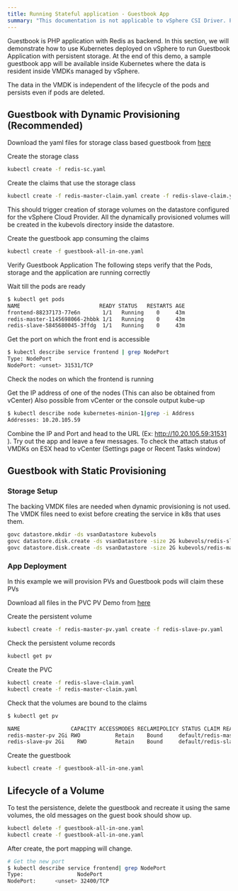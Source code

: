 ```yaml
---
title: Running Stateful application - Guestbook App
summary: "This documentation is not applicable to vSphere CSI Driver. Please visit https://vsphere-csi-driver.sigs.k8s.io/ for information about vSphere CSI Driver."
---
```


Guestbook is PHP application with Redis as backend. In this section, we will demonstrate how to use  Kubernetes deployed on vSphere to run Guestbook Application with persistent storage. At the end of this demo, a sample guestbook app will be available inside Kubernetes where the data is resident inside VMDKs managed by vSphere.

The data in the VMDK is independent of the lifecycle of the pods and persists even if pods are deleted.

## Guestbook with Dynamic Provisioning (Recommended)

Download the yaml files for storage class based guestbook from [here](https://github.com/vmware/kubernetes/tree/kube-examples/kube-examples/guestbook/guestbook-storageclass)

Create the storage class

```sh
kubectl create -f redis-sc.yaml
```

Create the claims that use the storage class

```sh
kubectl create -f redis-master-claim.yaml create -f redis-slave-claim.yaml
```

This should trigger creation of storage volumes on the datastore configured for the vSphere Cloud Provider.
All the dynamically provisioned volumes will be created in the kubevols directory inside the datastore.

Create the guestbook app consuming the claims

```sh
kubectl create -f guestbook-all-in-one.yaml
```

Verify Guestbook Application
The following steps verify that the Pods, storage and the application are running correctly

Wait till the pods are ready

```sh
$ kubectl get pods
NAME                         READY STATUS   RESTARTS AGE
frontend-88237173-77e6n       1/1   Running    0     43m
redis-master-1145698066-2hbbk 1/1   Running    0     43m
redis-slave-5845680045-3ffdg  1/1   Running    0     43m
```

Get the port on which the front end is accessible

```sh
$ kubectl describe service frontend | grep NodePort
Type: NodePort
NodePort: <unset> 31531/TCP
```

Check the nodes on which the frontend is running

Get the IP address of one of the nodes (This can also be obtained from vCenter)
Also possible from vCenter or the console output kube-up

```sh
$ kubectl describe node kubernetes-minion-1|grep -i Address
Addresses: 10.20.105.59
```

Combine the IP and Port and head to the URL (Ex: http://10.20.105.59:31531 ). Try out the app and leave a few messages.
To check the attach status of VMDKs on ESX head to vCenter (Settings page or Recent Tasks window)

## Guestbook with Static Provisioning

### Storage Setup

The backing VMDK files are needed when dynamic provisioning is not used. The VMDK files need to exist before creating the service in k8s that uses them.

```sh
govc datastore.mkdir -ds vsanDatastore kubevols
govc datastore.disk.create -ds vsanDatastore -size 2G kubevols/redis-slave.vmdk
govc datastore.disk.create -ds vsanDatastore -size 2G kubevols/redis-master.vmdk
```

### App Deployment

In this example we will provision PVs and Guestbook pods will claim these PVs

Download all files in the PVC PV Demo from [here](https://github.com/vmware/kubernetes/tree/kube-examples/kube-examples/guestbook/guestbook-pvc)

Create the persistent volume

```sh
kubectl create -f redis-master-pv.yaml create -f redis-slave-pv.yaml
```

Check the persistent volume records

```sh
kubectl get pv
```

Create the PVC

```sh
kubectl create -f redis-slave-claim.yaml
kubectl create -f redis-master-claim.yaml
```

Check that the volumes are bound to the claims

```sh
$ kubectl get pv

NAME                CAPACITY ACCESSMODES RECLAMIPOLICY STATUS CLAIM REASON AGE
redis-master-pv 2Gi RWO           Retain    Bound     default/redis-master-claim     34s
redis-slave-pv 2Gi    RWO         Retain    Bound     default/redis-slave-claim     34s
```

Create the guestbook

```sh
kubectl create -f guestbook-all-in-one.yaml
```

## Lifecycle of a Volume

To test the persistence, delete the guestbook and recreate it using the same volumes, the old messages on the guest book should show up.

```sh
kubectl delete -f guestbook-all-in-one.yaml
kubectl create -f guestbook-all-in-one.yaml
```

After create, the port mapping will change.

```sh
# Get the new port
$ kubectl describe service frontend| grep NodePort
Type:                 NodePort
NodePort:      <unset> 32400/TCP
```

